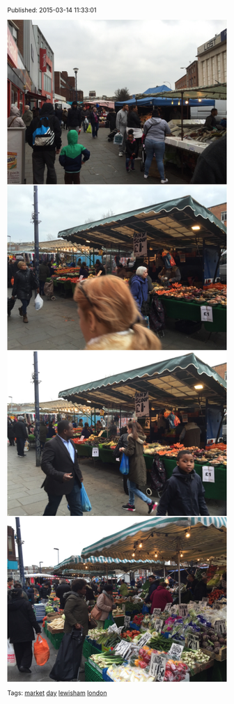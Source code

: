 


Published: 2015-03-14 11:33:01

![](113589441437-0.jpg)
![](113589441437-1.jpg)
![](113589441437-2.jpg)
![](113589441437-3.jpg)

Tags: [market](tag-market.md) [day](tag-day.md) [lewisham](tag-lewisham.md) [london](tag-london.md)
